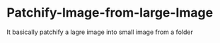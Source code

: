 # Patchify-Image-from-large-Image
It basically patchify a lagre image into small image from a folder
